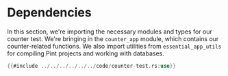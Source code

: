 # Dependencies
In this section, we're importing the necessary modules and types for our counter test. We're bringing in the `counter_app` module, which contains our counter-related functions. We also import utilities from `essential_app_utils` for compiling Pint projects and working with databases.
```rust
{{#include ../../../../../../code/counter-test.rs:use}}
```
